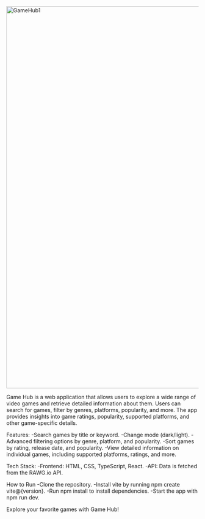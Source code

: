 <img width="1000" alt="GameHub1" src="https://github.com/user-attachments/assets/9e9c7b88-048b-4408-bb1d-8541d1f4f00b">


Game Hub is a web application that allows users to explore a wide range of video games and retrieve detailed information about them. Users can search for games, filter by genres, platforms, popularity, and more. The app provides insights into game ratings, popularity, supported platforms, and other game-specific details.

Features:
-Search games by title or keyword.
-Change mode (dark/light).
-Advanced filtering options by genre, platform, and popularity.
-Sort games by rating, release date, and popularity.
-View detailed information on individual games, including supported platforms, ratings, and more.

Tech Stack:
-Frontend: HTML, CSS, TypeScript, React.
-API: Data is fetched from the RAWG.io API.

How to Run
-Clone the repository.
-Install vite by running npm create vite@{version}.
-Run npm install to install dependencies.
-Start the app with npm run dev.

Explore your favorite games with Game Hub!
